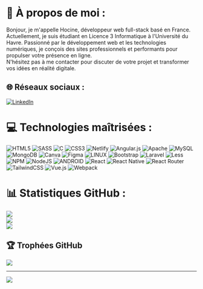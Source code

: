 # 💫 À propos de moi :
Bonjour, je m'appelle Hocine, développeur web full-stack basé en France.  
Actuellement, je suis étudiant en Licence 3 Informatique à l'Université du Havre. Passionné par le développement web et les technologies numériques, je conçois des sites professionnels et performants pour propulser votre présence en ligne.  
N'hésitez pas à me contacter pour discuter de votre projet et transformer vos idées en réalité digitale.  

## 🌐 Réseaux sociaux :
[![LinkedIn](https://img.shields.io/badge/LinkedIn-%230077B5.svg?logo=linkedin&logoColor=white)](https://linkedin.com/in/hocinedev)

# 💻 Technologies maîtrisées :
![HTML5](https://img.shields.io/badge/html5-%23E34F26.svg?style=for-the-badge&logo=html5&logoColor=white) ![SASS](https://img.shields.io/badge/SASS-hotpink.svg?style=for-the-badge&logo=SASS&logoColor=white) ![C](https://img.shields.io/badge/c-%2300599C.svg?style=for-the-badge&logo=c&logoColor=white) ![CSS3](https://img.shields.io/badge/css3-%231572B6.svg?style=for-the-badge&logo=css3&logoColor=white) ![Netlify](https://img.shields.io/badge/netlify-%23000000.svg?style=for-the-badge&logo=netlify&logoColor=#00C7B7) ![Angular.js](https://img.shields.io/badge/angular.js-%23E23237.svg?style=for-the-badge&logo=angularjs&logoColor=white) ![Apache](https://img.shields.io/badge/apache-%23D42029.svg?style=for-the-badge&logo=apache&logoColor=white) ![MySQL](https://img.shields.io/badge/mysql-%2300f.svg?style=for-the-badge&logo=mysql&logoColor=white) ![MongoDB](https://img.shields.io/badge/MongoDB-%234ea94b.svg?style=for-the-badge&logo=mongodb&logoColor=white) ![Canva](https://img.shields.io/badge/Canva-%2300C4CC.svg?style=for-the-badge&logo=Canva&logoColor=white) ![Figma](https://img.shields.io/badge/figma-%23F24E1E.svg?style=for-the-badge&logo=figma&logoColor=white) ![LINUX](https://img.shields.io/badge/Linux-FCC624?style=for-the-badge&logo=linux&logoColor=black) ![Bootstrap](https://img.shields.io/badge/bootstrap-%23563D7C.svg?style=for-the-badge&logo=bootstrap&logoColor=white) ![Laravel](https://img.shields.io/badge/laravel-%23FF2D20.svg?style=for-the-badge&logo=laravel&logoColor=white) ![Less](https://img.shields.io/badge/less-2B4C80?style=for-the-badge&logo=less&logoColor=white) ![NPM](https://img.shields.io/badge/NPM-%23000000.svg?style=for-the-badge&logo=npm&logoColor=white) ![NodeJS](https://img.shields.io/badge/node.js-6DA55F?style=for-the-badge&logo=node.js&logoColor=white) ![ANDROID](https://img.shields.io/badge/android-%2320232a.svg?style=for-the-badge&logo=android&logoColor=%a4c639) ![React](https://img.shields.io/badge/react-%2320232a.svg?style=for-the-badge&logo=react&logoColor=%2361DAFB) ![React Native](https://img.shields.io/badge/react_native-%2320232a.svg?style=for-the-badge&logo=react&logoColor=%2361DAFB) ![React Router](https://img.shields.io/badge/React_Router-CA4245?style=for-the-badge&logo=react-router&logoColor=white) ![TailwindCSS](https://img.shields.io/badge/tailwindcss-%2338B2AC.svg?style=for-the-badge&logo=tailwind-css&logoColor=white) ![Vue.js](https://img.shields.io/badge/vuejs-%2335495e.svg?style=for-the-badge&logo=vuedotjs&logoColor=%234FC08D) ![Webpack](https://img.shields.io/badge/webpack-%238DD6F9.svg?style=for-the-badge&logo=webpack&logoColor=black)

# 📊 Statistiques GitHub :
![](https://github-readme-stats.vercel.app/api?username=hocine-dev&theme=solarized-light&hide_border=true&include_all_commits=true&count_private=true)<br/>
![](https://github-readme-streak-stats.herokuapp.com/?user=hocine-dev&theme=solarized-light&hide_border=true)<br/>
![](https://github-readme-stats.vercel.app/api/top-langs/?username=hocine-dev&theme=solarized-light&hide_border=true&include_all_commits=true&count_private=true&layout=compact)

## 🏆 Trophées GitHub
![](https://github-profile-trophy.vercel.app/?username=hocine-dev&theme=radical&no-frame=false&no-bg=false&margin-w=4)

---
[![](https://visitcount.itsvg.in/api?id=hocine-dev&icon=0&color=0)](https://visitcount.itsvg.in)

<!-- Créé avec GPRM ( https://gprm.itsvg.in ) -->
